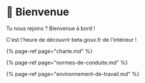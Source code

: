 # 👋 Bienvenue

Tu nous rejoins ? Bienvenue à bord ! 

C'est l'heure de découvrir beta.gouv.fr de l'intérieur !

{% page-ref page="charte.md" %}

{% page-ref page="normes-de-conduite.md" %}

{% page-ref page="environnement-de-travail.md" %}



